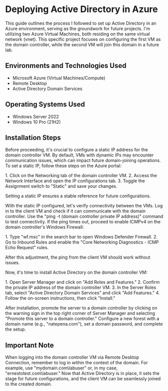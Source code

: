 <h1>Deploying Active Directory in Azure</h1>
This guide outlines the process I followed to set up Active Directory in an Azure environment, serving as the groundwork for future projects. I'm utilizing two Azure Virtual Machines, both residing on the same virtual network (vnet). This specific project focuses on configuring the first VM as the domain controller, while the second VM will join this domain in a future lab.

<h2>Environments and Technologies Used</h2>

- Microsoft Azure (Virtual Machines/Compute)
- Remote Desktop
- Active Directory Domain Services

<h2>Operating Systems Used</h2>

- Windows Server 2022
- Windows 10 Pro (21H2)

<h2>Installation Steps</h2>

<p>
Before proceeding, it's crucial to configure a static IP address for the domain controller VM. By default, VMs with dynamic IPs may encounter communication issues, which can impact future domain-joining operations. To set a static IP, follow these steps on the Azure portal:
</p>

<p>
1. Click on the Networking tab of the domain controller VM.
2. Access the Network Interface and open the IP configurations tab.
3. Toggle the Assignment switch to "Static" and save your changes.
</p>

<p>
Setting a static IP ensures a stable reference for future configurations.
</p>

<p>
With the static IP configured, let's verify connectivity between the VMs. Log in to the client VM and check if it can communicate with the domain controller. Use the "ping -t (domain controller private IP address)" command to test connectivity. If the ping times out, proceed to enable ICMPv4 on the domain controller's Windows Firewall:
</p>

<p>
1. Type "wf.msc" in the search bar to open Windows Defender Firewall.
2. Go to Inbound Rules and enable the "Core Networking Diagnostics - ICMP Echo Request" rules.
</p>

<p>
After this adjustment, the ping from the client VM should work without issues.
</p>

<p>
Now, it's time to install Active Directory on the domain controller VM:
</p>

<p>
1. Open Server Manager and click on "Add Roles and Features."
2. Confirm the private IP address of the domain controller VM.
3. In the Server Roles tab, select "Active Directory Domain Services" and click "Add Features."
4. Follow the on-screen instructions, then click "Install."
</p>

<p>
After installation, promote the server to a domain controller by clicking on the warning sign in the top right corner of Server Manager and selecting "Promote this server to a domain controller." Configure a new forest with a domain name (e.g., "natepena.com"), set a domain password, and complete the setup.
</p>

<h2>Important Note</h2>

When logging into the domain controller VM via Remote Desktop Connection, remember to log in within the context of the domain. For example, use "mydomain.com\labuser" or, in my case, "ernestotest.com\labuser." Now that Active Directory is in place, it sets the stage for future configurations, and the client VM can be seamlessly joined to the created domain.
